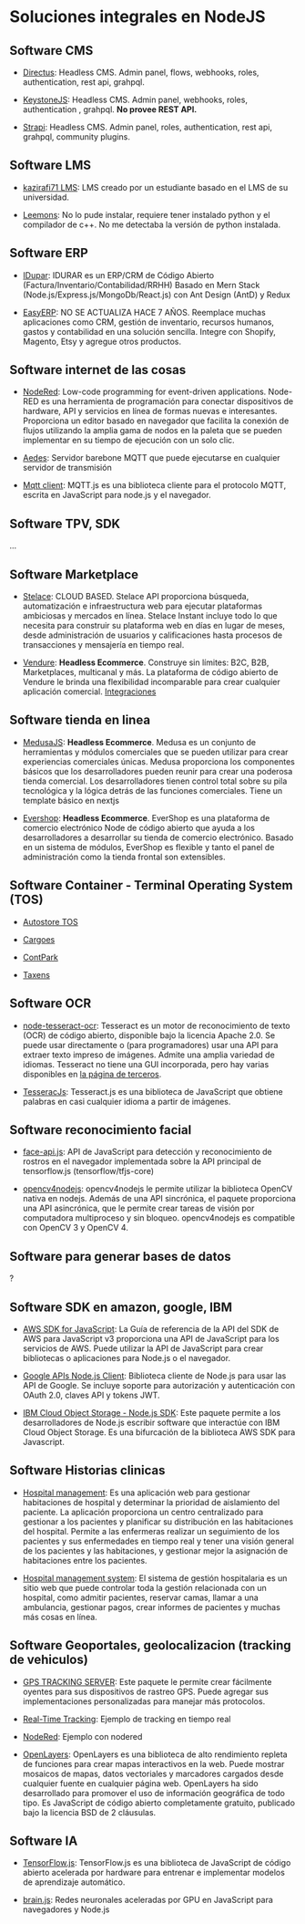 # Soluciones integrales en NodeJS

## Software CMS

- [Directus](https://directus.io/): Headless CMS. Admin panel, flows, webhooks, roles, authentication, rest api, grahpql.

- [KeystoneJS](https://keystonejs.com): Headless CMS. Admin panel, webhooks, roles, authentication , grahpql. **No provee REST API.**

- [Strapi](https://strapi.io): Headless CMS. Admin panel, roles, authentication, rest api, grahpql, community plugins.

## Software LMS

- [kazirafi71 LMS](https://github.com/kazirafi71/LMS): LMS creado por un estudiante basado en el LMS de su universidad.

- [Leemons](https://leemonade.github.io/leemons-docs/getting-started/installation/): No lo pude instalar, requiere tener instalado python y el compilador de c++. No me detectaba la versión de python instalada.

## Software ERP

- [IDupar](https://github.com/idurar/erp-crm): IDURAR es un ERP/CRM de Código Abierto (Factura/Inventario/Contabilidad/RRHH) Basado en Mern Stack (Node.js/Express.js/MongoDb/React.js) con Ant Design (AntD) y Redux

- [EasyERP](https://github.com/EasyERP/EasyERP_open_source): NO SE ACTUALIZA HACE 7 AÑOS. Reemplace muchas aplicaciones como CRM, gestión de inventario, recursos humanos, gastos y contabilidad en una solución sencilla.
  Integre con Shopify, Magento, Etsy y agregue otros productos.

## Software internet de las cosas

- [NodeRed](https://nodered.org/): Low-code programming for event-driven applications. Node-RED es una herramienta de programación para conectar dispositivos de hardware, API y servicios en línea de formas nuevas e interesantes. Proporciona un editor basado en navegador que facilita la conexión de flujos utilizando la amplia gama de nodos en la paleta que se pueden implementar en su tiempo de ejecución con un solo clic.

- [Aedes](https://github.com/moscajs/aedes): Servidor barebone MQTT que puede ejecutarse en cualquier servidor de transmisión

- [Mqtt client](https://www.npmjs.com/package/mqtt): MQTT.js es una biblioteca cliente para el protocolo MQTT, escrita en JavaScript para node.js y el navegador.

## Software TPV, SDK

...

## Software Marketplace

- [Stelace](https://stelace.com/docs/): CLOUD BASED. Stelace API proporciona búsqueda, automatización e infraestructura web para ejecutar plataformas ambiciosas y mercados en línea. Stelace Instant incluye todo lo que necesita para construir su plataforma web en días en lugar de meses, desde administración de usuarios y calificaciones hasta procesos de transacciones y mensajería en tiempo real.

- [Vendure](https://www.vendure.io/): **Headless Ecommerce**. Construye sin límites: B2C, B2B, Marketplaces, multicanal y más. La plataforma de código abierto de Vendure le brinda una flexibilidad incomparable para crear cualquier aplicación comercial. [Integraciones](https://www.vendure.io/product/integrations)

## Software tienda en linea

- [MedusaJS](https://medusajs.com/): **Headless Ecommerce**. Medusa es un conjunto de herramientas y módulos comerciales que se pueden utilizar para crear experiencias comerciales únicas. Medusa proporciona los componentes básicos que los desarrolladores pueden reunir para crear una poderosa tienda comercial. Los desarrolladores tienen control total sobre su pila tecnológica y la lógica detrás de las funciones comerciales. Tiene un template básico en nextjs

- [Evershop](https://evershop.io/): **Headless Ecommerce**. EverShop es una plataforma de comercio electrónico Node de código abierto que ayuda a los desarrolladores a desarrollar su tienda de comercio electrónico. Basado en un sistema de módulos, EverShop es flexible y tanto el panel de administración como la tienda frontal son extensibles.

## Software Container - Terminal Operating System (TOS)

- [Autostore TOS](https://tba.group/en/software/container-terminal-operating-system-autostore-tos)

- [Cargoes](https://www.cargoes.com/)

- [ContPark](https://contpark.com/)

- [Taxens](https://www.traxens.com/)

## Software OCR

- [node-tesseract-ocr](https://www.npmjs.com/package/node-tesseract-ocr): Tesseract es un motor de reconocimiento de texto (OCR) de código abierto, disponible bajo la licencia Apache 2.0. Se puede usar directamente o (para programadores) usar una API para extraer texto impreso de imágenes. Admite una amplia variedad de idiomas. Tesseract no tiene una GUI incorporada, pero hay varias disponibles en [la página de terceros](https://github.com/tesseract-ocr/tessdoc/blob/main/User-Projects-%E2%80%93-3rdParty.md).

- [TesseracJs](https://github.com/naptha/tesseract.js#tesseractjs): Tesseract.js es una biblioteca de JavaScript que obtiene palabras en casi cualquier idioma a partir de imágenes.

## Software reconocimiento facial

- [face-api.js](https://justadudewhohacks.github.io/face-api.js/docs/index.html): API de JavaScript para detección y reconocimiento de rostros en el navegador implementada sobre la API principal de tensorflow.js (tensorflow/tfjs-core)

- [opencv4nodejs](https://github.com/UrielCh/opencv4nodejs): opencv4nodejs le permite utilizar la biblioteca OpenCV nativa en nodejs. Además de una API sincrónica, el paquete proporciona una API asincrónica, que le permite crear tareas de visión por computadora multiproceso y sin bloqueo. opencv4nodejs es compatible con OpenCV 3 y OpenCV 4.

## Software para generar bases de datos

?

## Software SDK en amazon, google, IBM

- [AWS SDK for JavaScript](https://docs.aws.amazon.com/sdk-for-javascript/v3/developer-guide/welcome.html): La Guía de referencia de la API del SDK de AWS para JavaScript v3 proporciona una API de JavaScript para los servicios de AWS. Puede utilizar la API de JavaScript para crear bibliotecas o aplicaciones para Node.js o el navegador.

- [Google APIs Node.js Client](https://github.com/googleapis/google-api-nodejs-client#readme): Biblioteca cliente de Node.js para usar las API de Google. Se incluye soporte para autorización y autenticación con OAuth 2.0, claves API y tokens JWT.

- [IBM Cloud Object Storage - Node.js SDK](https://github.com/ibm/ibm-cos-sdk-js): Este paquete permite a los desarrolladores de Node.js escribir software que interactúe con IBM Cloud Object Storage. Es una bifurcación de la biblioteca AWS SDK para Javascript.

## Software Historias clinicas

- [Hospital management](https://github.com/andreimargeloiu/Hospital-management-nodejs): Es una aplicación web para gestionar habitaciones de hospital y determinar la prioridad de aislamiento del paciente. La aplicación proporciona un centro centralizado para gestionar a los pacientes y planificar su distribución en las habitaciones del hospital. Permite a las enfermeras realizar un seguimiento de los pacientes y sus enfermedades en tiempo real y tener una visión general de los pacientes y las habitaciones, y gestionar mejor la asignación de habitaciones entre los pacientes.

- [Hospital management system](https://github.com/piyush-agrawal6/Hospital-Management-System): El sistema de gestión hospitalaria es un sitio web que puede controlar toda la gestión relacionada con un hospital, como admitir pacientes, reservar camas, llamar a una ambulancia, gestionar pagos, crear informes de pacientes y muchas más cosas en línea.

## Software Geoportales, geolocalizacion (tracking de vehiculos)

- [GPS TRACKING SERVER](https://github.com/freshworkstudio/gps-tracking-nodejs): Este paquete le permite crear fácilmente oyentes para sus dispositivos de rastreo GPS. Puede agregar sus implementaciones personalizadas para manejar más protocolos.

- [Real-Time Tracking](https://marketingaltimetrik.medium.com/real-time-tracking-using-node-js-websockets-redis-and-open-layers-41949d7c979c): Ejemplo de tracking en tiempo real

- [NodeRed](https://youtu.be/ywljyO74MjE): Ejemplo con nodered

- [OpenLayers](https://github.com/openlayers/openlayers): OpenLayers es una biblioteca de alto rendimiento repleta de funciones para crear mapas interactivos en la web. Puede mostrar mosaicos de mapas, datos vectoriales y marcadores cargados desde cualquier fuente en cualquier página web. OpenLayers ha sido desarrollado para promover el uso de información geográfica de todo tipo. Es JavaScript de código abierto completamente gratuito, publicado bajo la licencia BSD de 2 cláusulas.

## Software IA

- [TensorFlow.js](https://github.com/tensorflow/tfjs): TensorFlow.js es una biblioteca de JavaScript de código abierto acelerada por hardware para entrenar e implementar modelos de aprendizaje automático.

- [brain.js](https://github.com/BrainJS/brain.js): Redes neuronales aceleradas por GPU en JavaScript para navegadores y Node.js
